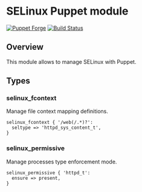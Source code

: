 SELinux Puppet module
======================

[![Puppet Forge](http://img.shields.io/puppetforge/v/camptocamp/selinux.svg)](https://forge.puppetlabs.com/camptocamp/selinux)
[![Build Status](https://img.shields.io/travis/camptocamp/puppet-selinux/master.svg)](https://travis-ci.org/camptocamp/puppet-selinux)

Overview
--------

This module allows to manage SELinux with Puppet.

Types
-----

### selinux\_fcontext

Manage file context mapping definitions.

```puppet
selinux_fcontext { '/web(/.*)?':
  seltype => 'httpd_sys_content_t',
}
```

### selinux\_permissive

Manage processes type enforcement mode.

```puppet
selinux_permissive { 'httpd_t':
  ensure => present,
}
```
